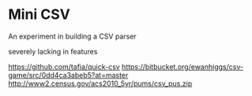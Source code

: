 Mini CSV
========

An experiment in building a CSV parser

severely lacking in features

https://github.com/tafia/quick-csv
https://bitbucket.org/ewanhiggs/csv-game/src/0dd4ca3abeb5?at=master
http://www2.census.gov/acs2010_5yr/pums/csv_pus.zip